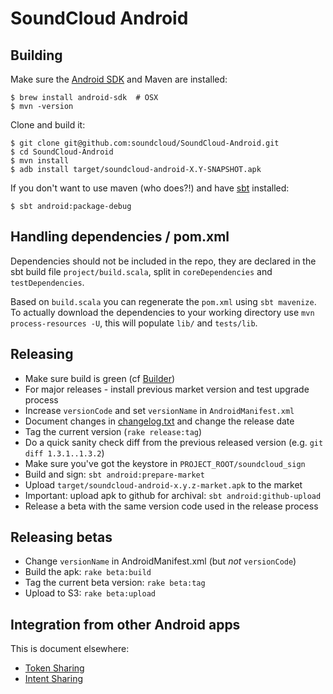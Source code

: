 # SoundCloud Android

## Building

Make sure the [Android SDK][] and Maven are installed:

    $ brew install android-sdk  # OSX
    $ mvn -version

Clone and build it:

    $ git clone git@github.com:soundcloud/SoundCloud-Android.git
    $ cd SoundCloud-Android
    $ mvn install
    $ adb install target/soundcloud-android-X.Y-SNAPSHOT.apk

If you don't want to use maven (who does?!) and have [sbt][] installed:

    $ sbt android:package-debug

## Handling dependencies / pom.xml

Dependencies should not be included in the repo, they are declared in the sbt
build file `project/build.scala`, split in `coreDependencies` and `testDependencies`.

Based on `build.scala` you can regenerate the `pom.xml` using `sbt mavenize`. To
actually download the dependencies to your working directory use `mvn
process-resources -U`, this will populate `lib/` and `tests/lib`.

## Releasing

  * Make sure build is green (cf [Builder][])
  * For major releases - install previous market version and test upgrade process
  * Increase `versionCode` and set `versionName` in `AndroidManifest.xml`
  * Document changes in [changelog.txt][] and change the release date
  * Tag the current version (`rake release:tag`)
  * Do a quick sanity check diff from the previous released version (e.g. `git diff 1.3.1..1.3.2`)
  * Make sure you've got the keystore in `PROJECT_ROOT/soundcloud_sign`
  * Build and sign: `sbt android:prepare-market`
  * Upload `target/soundcloud-android-x.y.z-market.apk` to the market
  * Important: upload apk to github for archival: `sbt android:github-upload`
  * Release a beta with the same version code used in the release process

## Releasing betas

  * Change `versionName` in AndroidManifest.xml (but *not* `versionCode`)
  * Build the apk: `rake beta:build`
  * Tag the current beta version: `rake beta:tag`
  * Upload to S3: `rake beta:upload`

## Integration from other Android apps

This is document elsewhere:

  * [Token Sharing][]
  * [Intent Sharing][]


[Android SDK]: http://developer.android.com/sdk/index.html
[Builder]: http://builder.soundcloud.com/view/Android/job/soundcloud-android/
[changelog.txt]: https://github.com/soundcloud/SoundCloud-Android/blob/master/res/raw/changelog.txt
[Token Sharing]: https://github.com/soundcloud/android-token-sharing
[Intent Sharing]: https://github.com/soundcloud/android-intent-sharing
[sbt]: https://github.com/harrah/xsbt/
